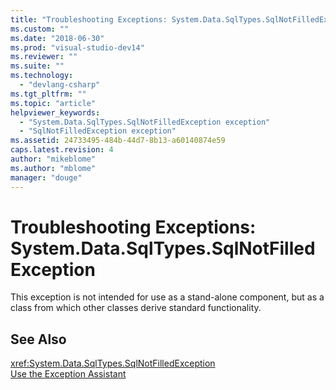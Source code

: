 ```yaml
---
title: "Troubleshooting Exceptions: System.Data.SqlTypes.SqlNotFilledException | Microsoft Docs"
ms.custom: ""
ms.date: "2018-06-30"
ms.prod: "visual-studio-dev14"
ms.reviewer: ""
ms.suite: ""
ms.technology: 
  - "devlang-csharp"
ms.tgt_pltfrm: ""
ms.topic: "article"
helpviewer_keywords: 
  - "System.Data.SqlTypes.SqlNotFilledException exception"
  - "SqlNotFilledException exception"
ms.assetid: 24733495-484b-44d7-8b13-a60140874e59
caps.latest.revision: 4
author: "mikeblome"
ms.author: "mblome"
manager: "douge"
---
```

# Troubleshooting Exceptions: System.Data.SqlTypes.SqlNotFilledException
This exception is not intended for use as a stand-alone component, but as a class from which other classes derive standard functionality.  
  
## See Also  
 <xref:System.Data.SqlTypes.SqlNotFilledException>   
 [Use the Exception Assistant](../Topic/How%20to:%20Use%20the%20Exception%20Assistant.md)